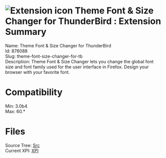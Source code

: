# ![Extension icon](https://addons.thunderbird.net/static/img/addon-icons/default-64.png) Theme Font & Size Changer for ThunderBird : Extension Summary

Name: Theme Font & Size Changer for ThunderBird  
Id: 876088  
Slug: theme-font-size-changer-for-tb  
Description: Theme Font &amp; Size Changer lets you change the global font size and font family used for the user interface in Firefox. Design your browser with your favorite font.
  

# Compatibility
Min: 3.0b4  
Max: 60.*  

# Files

Source Tree: [Src](C:/Dev/Thunderbird/ThunderKdB/xall/x60/876088-theme-font-size-changer-for-tb/src)  
Current XPI: [XPI](C:/Dev/Thunderbird/ThunderKdB/xall/x60/876088-theme-font-size-changer-for-tb/xpi)  



